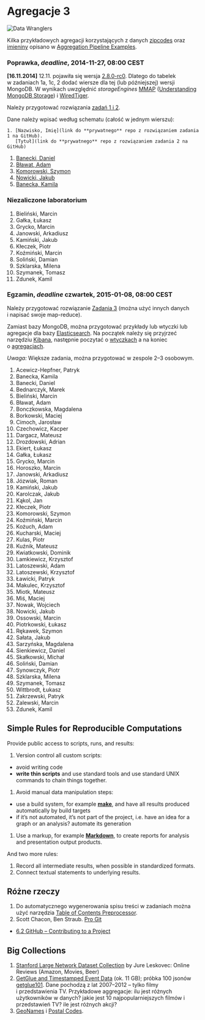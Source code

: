 # Agregacje 3

![Data Wranglers](images/data-wrangler.jpg)

Kilka przykładowych agregacji korzystających z danych
[zipcodes](http://media.mongodb.org/zips.json) oraz
[imieniny](data/wbzyl/imieniny.csv) opisano w [Aggregation Pipeline Examples](Aggregations_in_JS.md).

### Poprawka, *deadline*, 2014-11-27, 08:00 CEST

**[16.11.2014]** 12.11. pojawiła się wersja [2.8.0-rc0](http://docs.mongodb.org/manual/release-notes/2.8/).
Dlatego do tabelek w zadaniach 1a, 1c, 2 dodać wiersze dla tej (lub późniejszej) wersji MongoDB.
W wynikach uwzględnić *storageEngines*
[MMAP](http://docs.mongodb.org/manual/faq/storage/)
([Understanding MongoDB Storage](http://www.polyspot.com/en/blog/2012/understanding-mongodb-storage/))
i [WiredTiger](http://www.wiredtiger.com/).

Należy przygotować rozwiązania [zadań 1 i 2](http://wbzyl.inf.ug.edu.pl/nosql/zadania).

Dane należy wpisać według schematu (całość w jednym wierszu):

    1. [Nazwisko, Imię](link do **prywatnego** repo z rozwiązaniem zadania 1 na GitHub).
       [Tytuł](link do **prywatnego** repo z rozwiązaniem zadania 2 na GitHub)

1. [Banecki, Daniel](https://bitbucket.org/Harpie/nosql)
1. [Bławat, Adam](https://github.com/ablawat/technologie-nosql/blob/master/zadanie-1.md)
1. [Komorowski, Szymon](https://github.com/szykom/nosql)
1. [Nowicki, Jakub](https://github.com/jnowicki/NoSQL-JN)
1. [Banecka, Kamila](https://bitbucket.org/KamBan/nosql)

### Niezaliczone laboratorium

1. Bieliński, Marcin
1. Gałka, Łukasz
1. Grycko, Marcin
1. Janowski, Arkadiusz
1. Kamiński, Jakub
1. Kłeczek, Piotr
1. Koźmiński, Marcin
1. Soliński, Damian
1. Szklarska, Milena
1. Szymanek, Tomasz
1. Zdunek, Kamil


### Egzamin, *deadline* czwartek, 2015-01-08, 08:00 CEST

Należy przygotować rozwiązanie [Zadania 3](http://wbzyl.inf.ug.edu.pl/nosql/zadania)
(można użyć innych danych i napisać swoje map-reduce).

Zamiast bazy MongoDB, można przygotować przykłady lub wtyczki lub agregacje
dla bazy [Elasticsearch](http://www.elasticsearch.org/overview/).
Na początek należy się przyjrzeć narzędziu
[Kibana](http://www.elasticsearch.org/overview/kibana), następnie poczytać
o [wtyczkach](http://www.elasticsearch.org/guide/en/elasticsearch/reference/current/modules-plugins.html)
a na koniec o [agregacjach](http://www.elasticsearch.org/guide/en/elasticsearch/reference/current/search-aggregations.html).

*Uwaga:* Większe zadania, można przygotować w zespole 2–3 osobowym.

1. Acewicz-Hepfner, Patryk
1. Banecka, Kamila
1. Banecki, Daniel
1. Bednarczyk, Marek
1. Bieliński, Marcin
1. Bławat, Adam
1. Bonczkowska, Magdalena
1. Borkowski, Maciej
1. Cimoch, Jarosław
1. Czechowicz, Kacper
1. Dargacz, Mateusz
1. Drozdowski, Adrian
1. Ekiert, Łukasz
1. Gałka, Łukasz
1. Grycko, Marcin
1. Horoszko, Marcin
1. Janowski, Arkadiusz
1. Józwiak, Roman
1. Kamiński, Jakub
1. Karolczak, Jakub
1. Kąkol, Jan
1. Kłeczek, Piotr
1. Komorowski, Szymon
1. Koźmiński, Marcin
1. Kożuch, Adam
1. Kucharski, Maciej
1. Kulas, Piotr
1. Kuźnik, Mateusz
1. Kwiatkowski, Dominik
1. Lamkiewicz, Krzysztof
1. Latoszewski, Adam
1. Latoszewski, Krzysztof
1. Ławicki, Patryk
1. Makulec, Krzysztof
1. Miotk, Mateusz
1. Miś, Maciej
1. Nowak, Wojciech
1. Nowicki, Jakub
1. Ossowski, Marcin
1. Piotrkowski, Łukasz
1. Rękawek, Szymon
1. Sałata, Jakub
1. Sarzyńska, Magdalena
1. Sienkiewicz, Daniel
1. Skałkowski, Michał
1. Soliński, Damian
1. Synowczyk, Piotr
1. Szklarska, Milena
1. Szymanek, Tomasz
1. Wittbrodt, Łukasz
1. Zakrzewski, Patryk
1. Zalewski, Marcin
1. Zdunek, Kamil


## Simple Rules for Reproducible Computations

Provide public access to scripts, runs, and results:

1. Version control all custom scripts:
  - avoid writing code
  - **write thin scripts** and use standard tools and use standard UNIX
    commands to chain things together.
1. Avoid manual data manipulation steps:
  - use a build system, for example [**make**](http://bost.ocks.org/mike/make/),
    and have all results produced automatically by build targets
  - if it’s not automated, it’s not part of the project,
    i.e. have an idea for a graph or an analysis?
    automate its generation
1. Use a markup, for example
   [**Markdown**](http://daringfireball.net/projects/markdown/syntax),
   to create reports for analysis and presentation output products.

And two more rules:

1. Record all intermediate results, when possible in standardized formats.
1. Connect textual statements to underlying results.


## Różne rzeczy

1. Do automatycznego wygenerowania spisu treści w zadaniach można użyć narzędzia
[Table of Contents Preprocessor](https://github.com/aslushnikov/table-of-contents-preprocessor).
1. Scott Chacon, Ben Straub. [Pro Git](http://git-scm.com/book/en/v2)
  - [6.2 GitHub – Contributing to a Project](http://git-scm.com/book/en/v2/GitHub-Contributing-to-a-Project)


## Big Collections

1. [Stanford Large Network Dataset Collection](https://snap.stanford.edu/data/)
by Jure Leskovec: Online Reviews (Amazon, Movies, Beer)
1. [GetGlue and Timestamped Event Data](http://getglue-data.s3.amazonaws.com/getglue_sample.tar.gz)
(ok. 11 GB); próbka 100 jsonów [getglue101](/data/wbzyl/getglue101.json).
Dane pochodzą z lat 2007–2012 – tylko filmy i przedstawienia TV.
Przykładowe aggregacje: ilu jest różnych użytkowników
w danych? jakie jest 10 najpopularniejszych filmów i przedstawień TV?
ile jest różnych akcji?
1. [GeoNames](http://www.geonames.org/export/) i [Postal Codes](http://www.geonames.org/postal-codes/).
